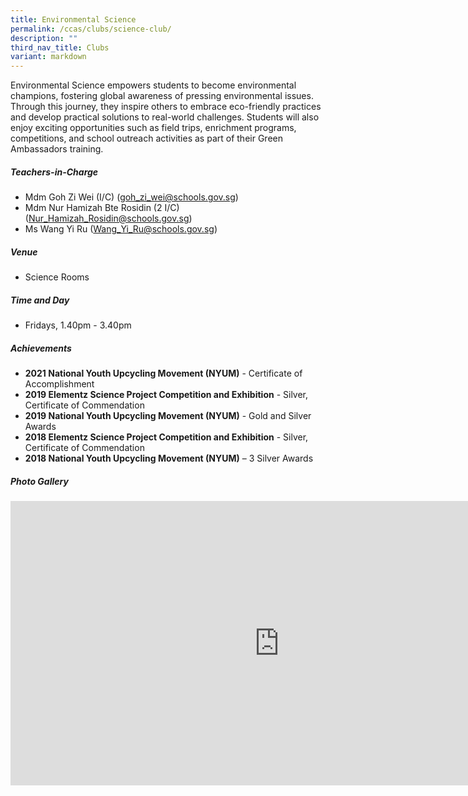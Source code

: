 ```yaml
---
title: Environmental Science
permalink: /ccas/clubs/science-club/
description: ""
third_nav_title: Clubs
variant: markdown
---
```

Environmental Science empowers students to become environmental champions, fostering global awareness of pressing environmental issues. Through this journey, they inspire others to embrace eco-friendly practices and develop practical solutions to real-world challenges. Students will also enjoy exciting opportunities such as field trips, enrichment programs, competitions, and school outreach activities as part of their Green Ambassadors training.

##### **Teachers-in-Charge**
* Mdm Goh Zi Wei (I/C) (goh_zi_wei@schools.gov.sg)
* Mdm Nur Hamizah Bte Rosidin (2 I/C) (Nur_Hamizah_Rosidin@schools.gov.sg)
* Ms Wang Yi Ru (Wang_Yi_Ru@schools.gov.sg)

##### **Venue**
* Science Rooms

##### **Time and Day**
* Fridays, 1.40pm - 3.40pm

##### **Achievements**
* **2021 National Youth Upcycling Movement (NYUM)** - Certificate of Accomplishment
* **2019 Elementz Science Project Competition and Exhibition** - Silver, Certificate of Commendation
* **2019 National Youth Upcycling Movement (NYUM)** - Gold and Silver Awards
* **2018 Elementz Science Project Competition and Exhibition** - Silver, Certificate of Commendation
* **2018 National Youth Upcycling Movement (NYUM)** – 3 Silver Awards

##### **Photo Gallery**

<iframe src="https://docs.google.com/presentation/d/e/2PACX-1vQPnkjizGLw-9FSHyljtDoySbR0tPBFen89fE62JayMmE4Y0JJryyW_a8fLXu_ITiRuaOk5IFSKgwYC/embed?start=true&amp;loop=true&amp;delayms=5000" frameborder="0" width="860" height="455" allowfullscreen="true"></iframe>